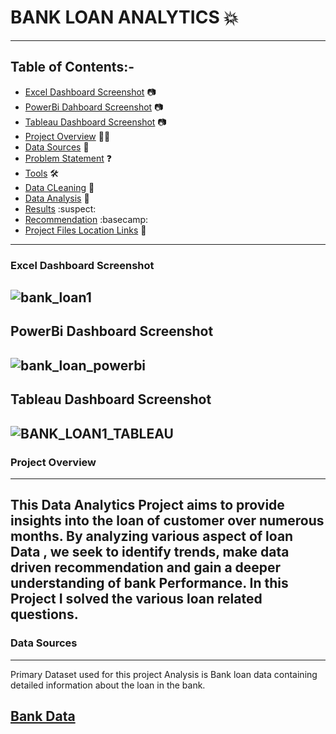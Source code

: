 # BANK LOAN ANALYTICS 💥
---
## Table of Contents:-
 - [Excel Dashboard Screenshot](#excel-dashboard-screenshot) 📷
 - [PowerBi Dahboard Screenshot](#powerbi-dashboard-screenshot) 📷
 - [Tableau Dashboard Screenshot](#tableau-dashboard-screenshot) 📷
 - [Project Overview](#project-overview) 🧑‍💻
 - [Data Sources](#data-sources) 📁
 - [Problem Statement](#problem-statement) ❓
 - [Tools](#Tools) 🛠️
 - [Data CLeaning](#data-cleaning) 🔨 
 - [Data Analysis](#data-analysis)  🧮
 - [Results](#results)  :suspect:
 - [Recommendation](#recommendation)  :basecamp:
 - [Project Files Location Links](#project-files-location-links)  📂
---
### Excel Dashboard Screenshot 
![bank_loan1](https://github.com/shabbar88/BANK--LOAN/assets/68353026/0204f917-0bea-4d2c-a8ae-f5968b480e3a)
---


## PowerBi Dashboard Screenshot
![bank_loan_powerbi](https://github.com/shabbar88/BANK--LOAN/assets/68353026/b685993e-d1ef-4cc4-a406-1309ef7d03b3)
---


## Tableau Dashboard Screenshot
![BANK_LOAN1_TABLEAU](https://github.com/shabbar88/BANK--LOAN/assets/68353026/3af8bc37-38ce-4531-bbda-f9475a2c5a79)
---

### **Project Overview**
---
This Data Analytics Project aims to provide insights into the loan of customer over numerous months. By analyzing various aspect of loan Data , we seek to identify trends, make data driven recommendation
and gain a deeper understanding of bank Performance. In this Project I solved the various loan related questions.
---

### Data Sources
---

Primary Dataset used for this project Analysis is Bank loan data containing detailed information about the loan in the bank.

[Bank Data](https://drive.google.com/drive/folders/1wc-gkqra5fnJE07QW6fUtMClRfpCJG4F?usp=sharing)
---



